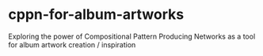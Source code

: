 # cppn-for-album-artworks
Exploring the power of Compositional Pattern Producing Networks as a tool for album artwork creation / inspiration
